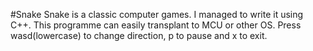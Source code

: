#Snake
Snake is a classic computer games. I managed to write it using C++. This programme can easily transplant to MCU or other OS. Press wasd(lowercase) to change direction, p to pause and x to exit. 

